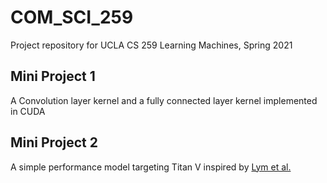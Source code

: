 # COM_SCI_259

Project repository for UCLA CS 259 Learning Machines, Spring 2021


## Mini Project 1

A Convolution layer kernel and a fully connected layer kernel implemented in CUDA


## Mini Project 2

A simple performance model targeting Titan V inspired by [Lym et al.](https://arxiv.org/pdf/1904.01691.pdf)
